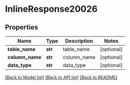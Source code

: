 # InlineResponse20026

## Properties
Name | Type | Description | Notes
------------ | ------------- | ------------- | -------------
**table_name** | **str** | table_name | [optional] 
**column_name** | **str** | column_name | [optional] 
**data_type** | **str** | data_type | [optional] 

[[Back to Model list]](../README.md#documentation-for-models) [[Back to API list]](../README.md#documentation-for-api-endpoints) [[Back to README]](../README.md)


